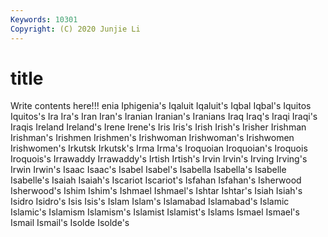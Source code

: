 ```yaml
---
Keywords: 10301
Copyright: (C) 2020 Junjie Li
---
```


# title

Write contents here!!!
enia 
Iphigenia's 
Iqaluit 
Iqaluit's 
Iqbal 
Iqbal's 
Iquitos
Iquitos's 
Ira 
Ira's 
Iran 
Iran's 
Iranian 
Iranian's 
Iranians 
Iraq 
Iraq's
Iraqi 
Iraqi's 
Iraqis 
Ireland 
Ireland's 
Irene 
Irene's 
Iris 
Iris's 
Irish
Irish's 
Irisher 
Irishman 
Irishman's 
Irishmen 
Irishmen's 
Irishwoman 
Irishwoman's 
Irishwomen 
Irishwomen's
Irkutsk 
Irkutsk's 
Irma 
Irma's 
Iroquoian 
Iroquoian's 
Iroquois 
Iroquois's 
Irrawaddy 
Irrawaddy's
Irtish 
Irtish's 
Irvin 
Irvin's 
Irving 
Irving's 
Irwin 
Irwin's 
Isaac 
Isaac's
Isabel 
Isabel's 
Isabella 
Isabella's 
Isabelle 
Isabelle's 
Isaiah 
Isaiah's 
Iscariot 
Iscariot's
Isfahan 
Isfahan's 
Isherwood 
Isherwood's 
Ishim 
Ishim's 
Ishmael 
Ishmael's 
Ishtar 
Ishtar's
Isiah 
Isiah's 
Isidro 
Isidro's 
Isis 
Isis's 
Islam 
Islam's 
Islamabad 
Islamabad's
Islamic 
Islamic's 
Islamism 
Islamism's 
Islamist 
Islamist's 
Islams 
Ismael 
Ismael's 
Ismail
Ismail's 
Isolde 
Isolde's 
